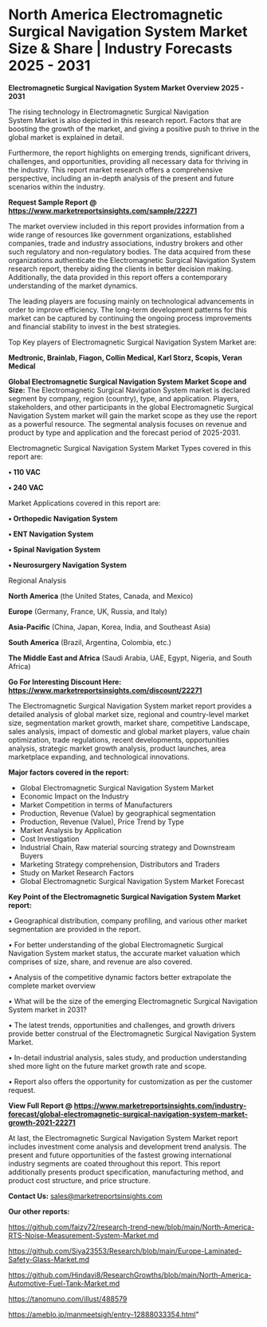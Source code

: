 # North America Electromagnetic Surgical Navigation System Market Size & Share | Industry Forecasts 2025 - 2031

<Strong> Electromagnetic Surgical Navigation System Market Overview 2025 - 2031</strong>

The rising technology in Electromagnetic Surgical Navigation System Market is also depicted in this research report. Factors that are boosting the growth of the market, and giving a positive push to thrive in the global market is explained in detail.

Furthermore, the report highlights on emerging trends, significant drivers, challenges, and opportunities, providing all necessary data for thriving in the industry. This report market research offers a comprehensive perspective, including an in-depth analysis of the present and future scenarios within the industry.

<strong>Request Sample Report @ <a href=https://www.marketreportsinsights.com/sample/22271>https://www.marketreportsinsights.com/sample/22271</a></strong>

The market overview included in this report provides information from a wide range of resources like government organizations, established companies, trade and industry associations, industry brokers and other such regulatory and non-regulatory bodies. The data acquired from these organizations authenticate the Electromagnetic Surgical Navigation System research report, thereby aiding the clients in better decision making. Additionally, the data provided in this report offers a contemporary understanding of the market dynamics.

The leading players are focusing mainly on technological advancements in order to improve efficiency. The long-term development patterns for this market can be captured by continuing the ongoing process improvements and financial stability to invest in the best strategies.

Top Key players of Electromagnetic Surgical Navigation System Market are:

<strong>Medtronic, Brainlab, Fiagon, Collin Medical, Karl Storz, Scopis, Veran Medical</strong>

<strong><b>Global Electromagnetic Surgical Navigation System Market Scope and Size:</b></strong>
The Electromagnetic Surgical Navigation System market is declared segment by company, region (country), type, and application. Players, stakeholders, and other participants in the global Electromagnetic Surgical Navigation System market will gain the market scope as they use the report as a powerful resource. The segmental analysis focuses on revenue and product by type and application and the forecast period of 2025-2031.

Electromagnetic Surgical Navigation System Market Types covered in this report are:

<strong>• 110 VAC

• 240 VAC</strong>

Market Applications covered in this report are:

<strong>• Orthopedic Navigation System

• ENT Navigation System

• Spinal Navigation System

• Neurosurgery Navigation System</strong> 

Regional Analysis

<strong>North America</strong> (the United States, Canada, and Mexico)

<strong>Europe</strong> (Germany, France, UK, Russia, and Italy)

<strong>Asia-Pacific</strong> (China, Japan, Korea, India, and Southeast Asia)

<strong>South America</strong> (Brazil, Argentina, Colombia, etc.)

<strong>The Middle East and Africa</strong> (Saudi Arabia, UAE, Egypt, Nigeria, and South Africa)

<strong>Go For Interesting Discount Here: <a href=https://www.marketreportsinsights.com/discount/22271>https://www.marketreportsinsights.com/discount/22271</a></strong>

The Electromagnetic Surgical Navigation System market report provides a detailed analysis of global market size, regional and country-level market size, segmentation market growth, market share, competitive Landscape, sales analysis, impact of domestic and global market players, value chain optimization, trade regulations, recent developments, opportunities analysis, strategic market growth analysis, product launches, area marketplace expanding, and technological innovations.

<strong><b>Major factors covered in the report:</b></strong>
<ul>
  <li>Global Electromagnetic Surgical Navigation System Market </li>
  <li>Economic Impact on the Industry</li>
  <li>Market Competition in terms of Manufacturers</li>
  <li>Production, Revenue (Value) by geographical segmentation</li>
  <li>Production, Revenue (Value), Price Trend by Type</li>
  <li>Market Analysis by Application</li>
  <li>Cost Investigation</li>
  <li>Industrial Chain, Raw material sourcing strategy and Downstream Buyers</li>
  <li>Marketing Strategy comprehension, Distributors and Traders</li>
  <li>Study on Market Research Factors</li>
  <li>Global Electromagnetic Surgical Navigation System Market Forecast</li>
</ul>

<strong><b>Key Point of the Electromagnetic Surgical Navigation System Market report:</b></strong>

• Geographical distribution, company profiling, and various other market segmentation are provided in the report.

• For better understanding of the global Electromagnetic Surgical Navigation System market status, the accurate market valuation which comprises of size, share, and revenue are also covered.

• Analysis of the competitive dynamic factors better extrapolate the complete market overview

• What will be the size of the emerging Electromagnetic Surgical Navigation System market in 2031?

• The latest trends, opportunities and challenges, and growth drivers provide better construal of the Electromagnetic Surgical Navigation System Market.

• In-detail industrial analysis, sales study, and production understanding shed more light on the future market growth rate and scope.

• Report also offers the opportunity for customization as per the customer request.

<strong><b>View Full Report @ <a href=https://www.marketreportsinsights.com/industry-forecast/global-electromagnetic-surgical-navigation-system-market-growth-2021-22271>https://www.marketreportsinsights.com/industry-forecast/global-electromagnetic-surgical-navigation-system-market-growth-2021-22271</a></b></strong>


At last, the Electromagnetic Surgical Navigation System Market report includes investment come analysis and development trend analysis. The present and future opportunities of the fastest growing international industry segments are coated throughout this report. This report additionally presents product specification, manufacturing method, and product cost structure, and price structure.

<strong>Contact Us:</strong>
sales@marketreportsinsights.com

<strong>Our other reports:</strong>

<a href=https://github.com/faizy72/research-trend-new/blob/main/North-America-RTS-Noise-Measurement-System-Market.md>https://github.com/faizy72/research-trend-new/blob/main/North-America-RTS-Noise-Measurement-System-Market.md</a>

<a href=https://github.com/Siya23553/Research/blob/main/Europe-Laminated-Safety-Glass-Market.md>https://github.com/Siya23553/Research/blob/main/Europe-Laminated-Safety-Glass-Market.md</a>

<a href=https://github.com/Hindavi8/ResearchGrowths/blob/main/North-America-Automotive-Fuel-Tank-Market.md>https://github.com/Hindavi8/ResearchGrowths/blob/main/North-America-Automotive-Fuel-Tank-Market.md</a>

<a href=https://tanomuno.com/illust/488579>https://tanomuno.com/illust/488579</a>

<a href=https://ameblo.jp/manmeetsigh/entry-12888033354.html>https://ameblo.jp/manmeetsigh/entry-12888033354.html</a>"
